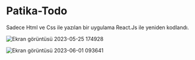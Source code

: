 # Patika-Todo
Sadece Html ve Css ile yazılan bir uygulama React.Js ile yeniden kodlandı.

![Ekran görüntüsü 2023-05-25 174928](https://github.com/ElmasKalafat/Patika-Todo/assets/102479316/cdb12249-c194-4e3d-b0c3-870d01bc3a4e)

![Ekran görüntüsü 2023-06-01 093641](https://github.com/ElmasKalafat/Patika-Todo/assets/102479316/cca5b48a-a975-4575-900f-ee80cd6645c5)

